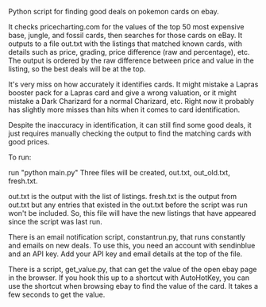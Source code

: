 Python script for finding good deals on pokemon cards on ebay.

It checks pricecharting.com for the values of the top 50 most expensive base, jungle, and fossil cards, then searches for those cards on eBay. It outputs to a file out.txt
with the listings that matched known cards, with details such as price, grading, price difference (raw and percentage), etc. The output is ordered by the raw difference between
price and value in the listing, so the best deals will be at the top.

It's very miss on how accurately it identifies cards. It might mistake a Lapras booster pack for a Lapras card and give a wrong valuation, or it might mistake a Dark Charizard
for a normal Charizard, etc. Right now it probably has slightly more misses than hits when it comes to card identification.

Despite the inaccuracy in identification, it can still find some good deals, it just requires manually checking the output to find the matching cards with good prices.

To run:

run "python main.py"
Three files will be created, out.txt, out_old.txt, fresh.txt.

out.txt is the output with the list of listings.
fresh.txt is the output from out.txt but any entries that existed in the out.txt before the script was run won't be included. So, this file will have the new listings
that have appeared since the script was last run.

There is an email notification script, constantrun.py, that runs constantly and emails on new deals. To use this, you need an account with sendinblue and an API key. Add your API key and email details at the top of the file.

There is a script, get_value.py, that can get the value of the open ebay page in the browser. If you hook this up to a shortcut with AutoHotKey, you can use the shortcut when browsing ebay to find the value of the card. It takes a few seconds to get the value.
